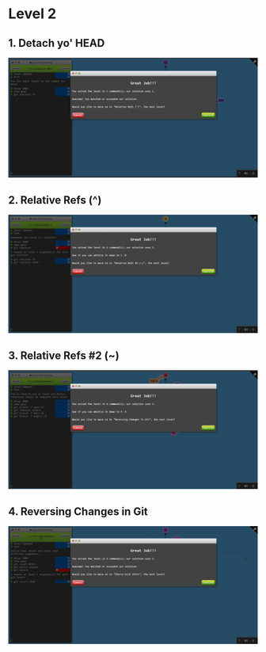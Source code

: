 # Level 2

## 1. Detach yo' HEAD

![alt text](image-4.png)

## 2. Relative Refs (^)

![alt text](image-5.png)

## 3. Relative Refs #2 (~)

![alt text](image-6.png)

## 4. Reversing Changes in Git

![alt text](image-7.png)
